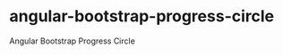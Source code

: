 angular-bootstrap-progress-circle
=================================

Angular Bootstrap Progress Circle
